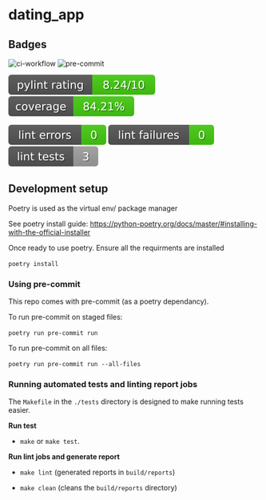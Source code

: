 # dating_app
## Badges
![ci-workflow](https://github.com/HumzahJavid/dating_app/actions/workflows/ci-workflow.yml/badge.svg)
![pre-commit](https://img.shields.io/badge/pre--commit-enabled-brightgreen?logo=pre-commit&logoColor=white)

<!-- local badge -->
<!-- ![pylint rating](build/badges/rating.svg) -->
<!-- hosting on heroku (untested storage time)-->
<!-- ![pylint heroku ](https://heroku.herokuapp.com/badges/rating.svg) -->
![pylint-rating](https://raw.githubusercontent.com/HumzahJavid/humzahjavid/badges/badges/rating.svg)
![coverage](https://raw.githubusercontent.com/HumzahJavid/humzahjavid/badges/badges/coverage.svg)

![lint_errors](https://raw.githubusercontent.com/HumzahJavid/humzahjavid/badges/badges/lint_errors.svg)
![lint_failures](https://raw.githubusercontent.com/HumzahJavid/humzahjavid/badges/badges/lint_failures.svg)
![lint_total](https://raw.githubusercontent.com/HumzahJavid/humzahjavid/badges/badges/lint_total.svg)

## Development setup
Poetry is used as the virtual env/ package manager


See poetry install guide: https://python-poetry.org/docs/master/#installing-with-the-official-installer


Once ready to use poetry. Ensure all the requirments are installed

`poetry install`



### Using pre-commit
This repo comes with pre-commit (as a poetry dependancy).

To run pre-commit on staged files:

`poetry run pre-commit run`

To run pre-commit on all files:

`poetry run pre-commit run --all-files`




### Running automated tests and linting report jobs

The `Makefile` in the `./tests` directory is designed to make running tests easier.

**Run test**
 - `make` or `make test`.

**Run lint jobs and generate report**
 - `make lint` (generated reports in `build/reports`)

 - `make clean` (cleans the `build/reports` directory)
